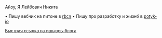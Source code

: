 Айоу, Я Лейбович Никита 

• Пишу вебчик на питоне в [rbcn](https://rbcn.mobi/) 
• Пишу про разработку и жизнб в [potyk-io](https://potykion.github.io/)

[Быстрая ссылка на ишьюсы блога](https://github.com/potykion/potykion.github.io/issues)
